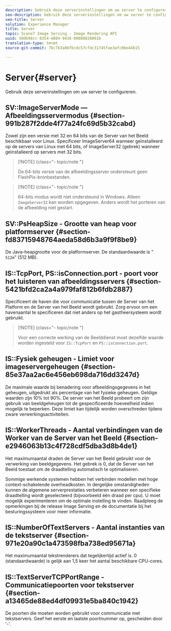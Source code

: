 ```yaml
---
description: Gebruik deze serverinstellingen om uw server te configureren.
seo-description: Gebruik deze serverinstellingen om uw server te configureren.
seo-title: Server
solution: Experience Manager
title: Server
topic: Scene7 Image Serving - Image Rendering API
uuid: 50db98cc-8354-4884-9416-00808828061b
translation-type: tm+mt
source-git-commit: 7bc7b3a86fbcdc57cfdc31745fae3afc06e44b15

---
```



# Server{#server}

Gebruik deze serverinstellingen om uw server te configureren.

## SV::ImageServerMode — Afbeeldingsservermodus {#section-991b287f2dde4f77a24fc69d5b32cabd}

Zowel zijn een versie met 32 en 64 bits van de Server van het Beeld beschikbaar voor Linux. Specificeer ImageServer64 wanneer geïnstalleerd op de servers van Linux met 64 bits, of ImageServer32 (gebrek) wanneer geïnstalleerd op servers met 32 bits.

>[!NOTE] {class=&quot;- topic/note &quot;}
>
>De 64-bits versie van de afbeeldingsserver ondersteunt geen FlashPix-bronbestanden.

>[!NOTE] {class=&quot;- topic/note &quot;}
>
>64-bits modus wordt niet ondersteund in Windows. Alleen `ImageServer32` kan worden opgegeven. Anders wordt het porteren van de afbeelding niet gestart.

## SV::PsHeapSize - Grootte van heap voor platformserver {#section-fd83715948764aeda58d6b3a9f9f8be9}

De Java-heapgrootte voor de platformserver. De standaardwaarde is &quot; `512m`&quot; (512 MB).

## IS::TcpPort, PS::isConnection.port - poort voor het luisteren van afbeeldingsservers {#section-5421bfd2ca2a4a979faf812b6fdb2887}

Specificeert de haven die voor communicatie tussen de Server van het Platform en de Server van het Beeld wordt gebruikt. Zorg ervoor om een havenaantal te specificeren dat niet anders op het gastheersysteem wordt gebruikt.

>[!NOTE] {class=&quot;- topic/note &quot;}
>
>Voor een correcte werking van de Beelddienst moet dezelfde waarde worden ingesteld voor `IS::TcpPort` en `PS::isConnection.port`.

## IS::Fysiek geheugen - Limiet voor imageservergeheugen {#section-85e37aa2ac6e456eb698da716dd3247d}

De maximale waarde bij benadering voor afbeeldingsgegevens in het geheugen, uitgedrukt als percentage van het fysieke geheugen. Geldige waarden zijn 10% tot 90%. De server van het Beeld probeert om zijn gebruik van beeldgeheugen tot de gespecificeerde hoeveelheid indien mogelijk te beperken. Deze limiet kan tijdelijk worden overschreden tijdens zware verwerkingsactiviteiten.

## IS::WorkerThreads - Aantal verbindingen van de Worker van de Server van het Beeld {#section-e2946063b13c4f728cdf5dba3d8b4de1}

Het maximumaantal draden de Server van het Beeld gebruikt voor de verwerking van beeldgegevens. Het gebrek is 0, dat de Server van het Beeld toestaat om de draadtelling automatisch te optimaliseren.

Sommige werkende systemen hebben het verbinden modellen met hoge context-schakelende overheadkosten. In dergelijke omstandigheden kunnen de algemene serverprestaties verbeteren wanneer een specifieke draadtelling wordt geselecteerd (bijvoorbeeld één draad per cpu). U moet mogelijk experimenteren om de optimale instelling te vinden. Raadpleeg de opmerkingen bij de release Image Serving en de documentatie bij het besturingssysteem voor meer informatie.

## IS::NumberOfTextServers - Aantal instanties van de tekstserver {#section-971e20a90c1a473598fba738ed95671a}

Het maximumaantal tekstrenderers dat tegelijkertijd actief is. 0 (standaardwaarde) is gelijk aan 1,5 keer het aantal beschikbare CPU-cores.

## IS::TextServerTCPPortRange - Communicatiepoorten voor tekstserver {#section-a13465de88ed4df09931e5ba840c1942}

De poorten die moeten worden gebruikt voor communicatie met tekstservers. Geef het eerste en laatste poortnummer op, gescheiden door &#39;-&#39;.
